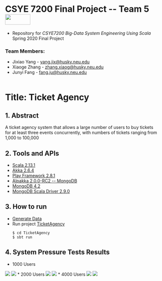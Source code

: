 # **CSYE 7200 Final Project -- Team 5** <img src="https://upload.wikimedia.org/wikipedia/commons/thumb/8/85/Scala_logo.png/200px-Scala_logo.png" width="82" height="34"/>
* Repository for *CSYE7200 Big-Data System Engineering Using Scala* Spring 2020 Final Project  
### **Team Members:**  
* Jixiao Yang - yang.jix@husky.neu.edu
* Xiaoge Zhang - zhang.xiaog@husky.neu.edu
* Junyi Fang - fang.ju@husky.neu.edu
<br/><br/>

# **Title: Ticket Agency**  
## **1. Abstract**
A ticket agency system that allows a large number of users to buy tickets for at least three events concurrently, with numbers of tickets ranging from 1,000 to 100,000
## **2. Tools and APIs**
* [Scala 2.13.1](https://www.scala-lang.org/api/2.13.1/)
* [Akka 2.6.4](https://doc.akka.io/docs/akka/2.6.4/typed/index.html)
* [Play Framework 2.8.1](https://www.playframework.com/documentation/2.8.x/Home)
* [Alpakka 2.0.0-RC2 -- MongoDB](https://doc.akka.io/docs/alpakka/2.0.0-RC2/mongodb.html)
* [MongoDB 4.2](https://docs.mongodb.com/)
* [MongoDB Scala Driver 2.9.0](https://mongodb.github.io/mongo-scala-driver/2.9/)
## **3. How to run**
* [Generate Data](https://github.com/kinyang007/CSYE7200_Team5/tree/master/Generate%20Data)
* Run project [TicketAgency](https://github.com/kinyang007/CSYE7200_Team5/tree/master/TicketAgency)
    ```shell
    $ cd TicketAgency
    $ sbt run
    ```
## **4. System Pressure Tests Results**
* 1000 Users
<img src="https://github.com/kinyang007/CSYE7200_Team5/blob/master/Load%20Testing%20Reports/report%20pictures/1000users1.png"/>
<img src="https://github.com/kinyang007/CSYE7200_Team5/blob/master/Load%20Testing%20Reports/report%20pictures/1000users1.png"/>
* 2000 Users
<img src="https://github.com/kinyang007/CSYE7200_Team5/blob/master/Load%20Testing%20Reports/report%20pictures/2000users1.png"/>
<img src="https://github.com/kinyang007/CSYE7200_Team5/blob/master/Load%20Testing%20Reports/report%20pictures/2000users2.png"/>
* 4000 Users
<img src="https://github.com/kinyang007/CSYE7200_Team5/blob/master/Load%20Testing%20Reports/report%20pictures/4000users1.png"/>
<img src="https://github.com/kinyang007/CSYE7200_Team5/blob/master/Load%20Testing%20Reports/report%20pictures/4000users2.png"/>

